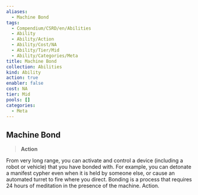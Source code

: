 ```yaml
---
aliases:
  - Machine Bond
tags:
  - Compendium/CSRD/en/Abilities
  - Ability
  - Ability/Action
  - Ability/Cost/NA
  - Ability/Tier/Mid
  - Ability/Categories/Meta
title: Machine Bond
collection: Abilities
kind: Ability
action: true
enabler: false
cost: NA
tier: Mid
pools: []
categories:
  - Meta
---
```

## Machine Bond    
>**Action**  
    
From very long range, you can activate and control a device (including a robot or vehicle) that you have bonded with. For example, you can detonate a manifest cypher even when it is held by someone else, or cause an automated turret to fire where you direct. Bonding is a process that requires 24 hours of meditation in the presence of the machine. Action.